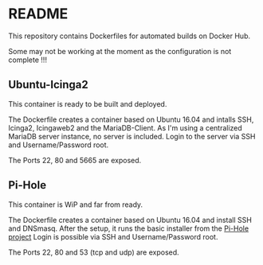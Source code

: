 # README

This repository contains Dockerfiles for automated builds on Docker Hub.

Some may not be working at the moment as the configuration is not complete !!!

## Ubuntu-Icinga2
This container is ready to be built and deployed.

The Dockerfile creates a container based on Ubuntu 16.04 and intalls SSH, Icinga2, Icingaweb2 and the MariaDB-Client.
As I'm using a centralized MariaDB server instance, no server is included.
Login to the server via SSH and Username/Password root.

The Ports 22, 80 and 5665 are exposed.

## Pi-Hole
This container is WiP and far from ready.

The Dockerfile creates a container based on Ubuntu 16.04 and install SSH and DNSmasq.
After the setup, it runs the basic installer from the [Pi-Hole project](https://pi-hole.net/ "PI-Hole Homepage")
Login is possible via SSH and Username/Password root.

The Ports 22, 80 and 53 (tcp and udp) are exposed.



